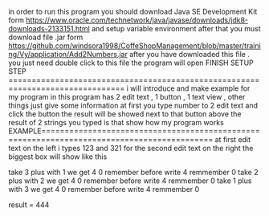 in order to run this program 
you should download Java SE Development Kit form 
https://www.oracle.com/technetwork/java/javase/downloads/jdk8-downloads-2133151.html
and setup variable environment
after that you must download file .jar form
https://github.com/windsora1998/CoffeShopManagement/blob/master/training/Vy/application/Add2Numbers.jar
after you have downloaded this file . you just need double click to this file the program will open
FINISH SETUP STEP =============================================================================== 
i will introduce and make example for my program
in this program has 2 edit text , 1 button , 1 text view , other things just give some information
at first you type number to 2 edit text
and click the button the result will be showed next to that button
above the result of 2 strings you typed is that show how my program works
EXAMPLE===========================================================================================
at first edit text on the left i types 123 and 321 for the second edit text on the right
the biggest box will show like this

take 3 plus with 1 we get 4 0 remember before  write 4 remmember 0
take 2 plus with 2 we get 4 0 remember before  write 4 remmember 0
take 1 plus with 3 we get 4 0 remember before  write 4 remmember 0

 result = 444
